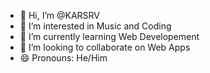 - 👋 Hi, I’m @KARSRV
- 👀 I’m interested in Music and Coding
- 🌱 I’m currently learning Web Developement
- 💞️ I’m looking to collaborate on Web Apps
- 😄 Pronouns: He/Him
